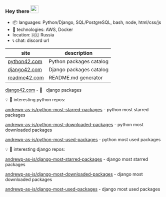 ### Hey there <img src="https://media.giphy.com/media/hvRJCLFzcasrR4ia7z/giphy.gif" width="25px">

+   :package: languages: Python/Django, SQL/PostgreSQL, bash, node, html/css/js
+   :wrench: technologies:  AWS, Docker
+   location: :ru: Russia
+   :telephone_receiver: chat: discord url


|site|description|
|-|-|
| <a href="https://python42.com" target="_blank">python42.com</a> | Python packages catalog |
| <a href="https://django42.com" target="_blank">django42.com</a> | Django packages catalog |
| <a href="https://readme42.com" target="_blank">readme42.com</a> | README.md generator |

[django42.com](http://django42.com) - :snake: &nbsp; django packages

:bulb: :snake: interesting python repos:

[andrewp-as-is/python-most-starred-packages](https://github.com/andrewp-as-is/python-most-starred-packages) - python most starred packages

[andrewp-as-is/python-most-downloaded-packages](https://github.com/andrewp-as-is/python-most-downloaded-packages) - python most downloaded packages

[andrewp-as-is/python-most-used-packages](https://github.com/andrewp-as-is/python-most-used-packages) - python most used packages


:bulb: :snake: interesting django repos:

[andrewp-as-is/django-most-starred-packages](https://github.com/andrewp-as-is/django-most-starred-packages) - django most starred packages

[andrewp-as-is/django-most-downloaded-packages](https://github.com/andrewp-as-is/django-most-downloaded-packages) - django most downloaded packages

[andrewp-as-is/django-most-used-packages](https://github.com/andrewp-as-is/django-most-used-packages) - django most used packages
